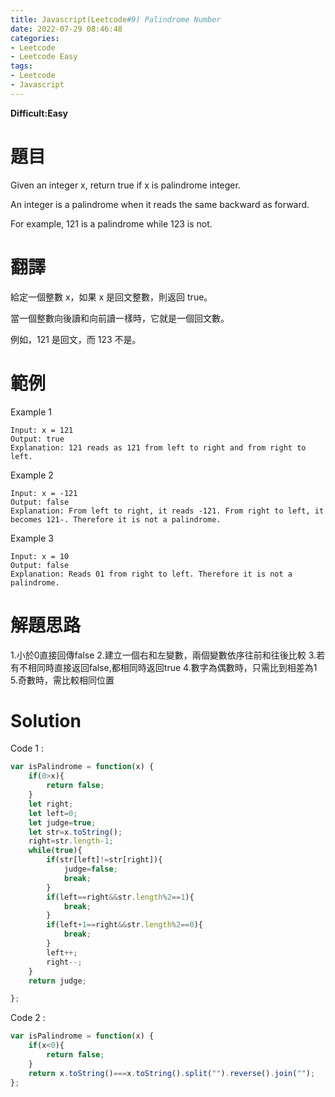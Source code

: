 ```yaml
---
title: Javascript(Leetcode#9) Palindrome Number
date: 2022-07-29 08:46:48
categories: 
- Leetcode 
- Leetcode Easy 
tags:
- Leetcode
- Javascript
---
```


**Difficult:Easy**

# 題目

Given an integer x, return true if x is palindrome integer.

An integer is a palindrome when it reads the same backward as forward.

For example, 121 is a palindrome while 123 is not.

<!--more-->

# 翻譯

給定一個整數 x，如果 x 是回文整數，則返回 true。

當一個整數向後讀和向前讀一樣時，它就是一個回文數。

例如，121 是回文，而 123 不是。

# 範例

Example 1

```
Input: x = 121
Output: true
Explanation: 121 reads as 121 from left to right and from right to left.
```

Example 2

```
Input: x = -121
Output: false
Explanation: From left to right, it reads -121. From right to left, it becomes 121-. Therefore it is not a palindrome.
```


Example 3

```
Input: x = 10
Output: false
Explanation: Reads 01 from right to left. Therefore it is not a palindrome.
```

# 解題思路
1.小於0直接回傳false
2.建立一個右和左變數，兩個變數依序往前和往後比較
3.若有不相同時直接返回false,都相同時返回true
4.數字為偶數時，只需比到相差為1
5.奇數時，需比較相同位置

# Solution

Code 1 :
```javascript
var isPalindrome = function(x) {
    if(0>x){
        return false;
    }
    let right;
    let left=0;
    let judge=true;
    let str=x.toString();
    right=str.length-1;
    while(true){
        if(str[left]!=str[right]){
            judge=false;
            break;
        }
        if(left==right&&str.length%2==1){
            break;
        }
        if(left+1==right&&str.length%2==0){
            break;
        }
        left++;
        right--;
    }
    return judge;

};


```

Code 2 :
```javascript
var isPalindrome = function(x) {
    if(x<0){
        return false;
    }
    return x.toString()===x.toString().split("").reverse().join("");
};

```